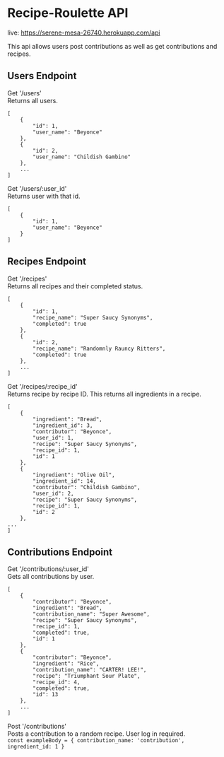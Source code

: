 # Recipe-Roulette API
live: https://serene-mesa-26740.herokuapp.com/api

This api allows users post contributions as well as get contributions and recipes.

## Users Endpoint

Get '/users'\
 Returns all users.

```
[
    {
        "id": 1,
        "user_name": "Beyonce"
    },
    {
        "id": 2,
        "user_name": "Childish Gambino"
    },
    ...
]
```

Get '/users/:user_id'\
    Returns user with that id.

```
[
    {
        "id": 1,
        "user_name": "Beyonce"
    }
]
```
## Recipes Endpoint

Get '/recipes'\
 Returns all recipes and their completed status.
```
[
    {
        "id": 1,
        "recipe_name": "Super Saucy Synonyms",
        "completed": true
    },
    {
        "id": 2,
        "recipe_name": "Randomnly Rauncy Ritters",
        "completed": true
    },
    ...
]
```
Get '/recipes/:recipe_id'\
    Returns recipe by recipe ID. This returns all ingredients in a recipe.
```
[
    {
        "ingredient": "Bread",
        "ingredient_id": 3,
        "contributor": "Beyonce",
        "user_id": 1,
        "recipe": "Super Saucy Synonyms",
        "recipe_id": 1,
        "id": 1
    },
    {
        "ingredient": "Olive Oil",
        "ingredient_id": 14,
        "contributor": "Childish Gambino",
        "user_id": 2,
        "recipe": "Super Saucy Synonyms",
        "recipe_id": 1,
        "id": 2
    },
...
]
```
## Contributions Endpoint

Get '/contributions/:user_id' \
 Gets all contributions by user.
```
[
    {
        "contributor": "Beyonce",
        "ingredient": "Bread",
        "contribution_name": "Super Awesome",
        "recipe": "Super Saucy Synonyms",
        "recipe_id": 1,
        "completed": true,
        "id": 1
    },
    {
        "contributor": "Beyonce",
        "ingredient": "Rice",
        "contribution_name": "CARTER! LEE!",
        "recipe": "Triumphant Sour Plate",
        "recipe_id": 4,
        "completed": true,
        "id": 13
    },
    ...
]
```
Post '/contributions'\
    Posts a contribution to a random recipe. User log in required.\
    ```
    const exampleBody = {
        contribution_name: 'contribution',
        ingredient_id: 1
    }
    ```
    